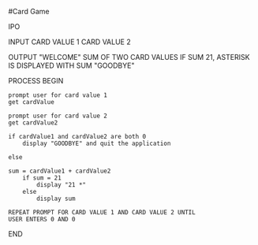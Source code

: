 #Card Game

IPO

INPUT
CARD VALUE 1
CARD VALUE 2

OUTPUT
"WELCOME"
SUM OF TWO CARD VALUES
IF SUM 21, ASTERISK IS DISPLAYED WITH SUM
"GOODBYE"



PROCESS
BEGIN

    prompt user for card value 1
    get cardValue

    prompt user for card value 2
    get cardValue2

    if cardValue1 and cardValue2 are both 0
        display "GOODBYE" and quit the application

    else

    sum = cardValue1 + cardValue2
        if sum = 21
            display "21 *"
        else
            display sum
    
    REPEAT PROMPT FOR CARD VALUE 1 AND CARD VALUE 2 UNTIL
    USER ENTERS 0 AND 0


END